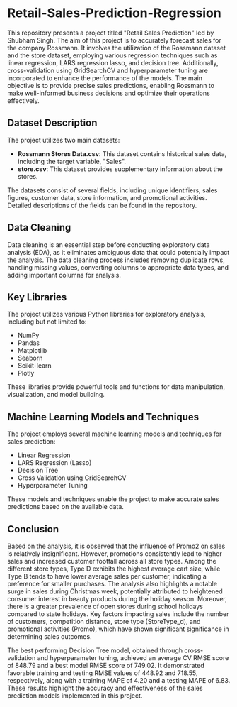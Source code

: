 # Retail-Sales-Prediction-Regression

This repository presents a project titled "Retail Sales Prediction" led by Shubham Singh. The aim of this project is to accurately forecast sales for the company Rossmann. It involves the utilization of the Rossmann dataset and the store dataset, employing various regression techniques such as linear regression, LARS regression lasso, and decision tree. Additionally, cross-validation using GridSearchCV and hyperparameter tuning are incorporated to enhance the performance of the models. The main objective is to provide precise sales predictions, enabling Rossmann to make well-informed business decisions and optimize their operations effectively.

## Dataset Description

The project utilizes two main datasets:

- **Rossmann Stores Data.csv**: This dataset contains historical sales data, including the target variable, "Sales".
- **store.csv**: This dataset provides supplementary information about the stores.

The datasets consist of several fields, including unique identifiers, sales figures, customer data, store information, and promotional activities. Detailed descriptions of the fields can be found in the repository.

## Data Cleaning

Data cleaning is an essential step before conducting exploratory data analysis (EDA), as it eliminates ambiguous data that could potentially impact the analysis. The data cleaning process includes removing duplicate rows, handling missing values, converting columns to appropriate data types, and adding important columns for analysis.

## Key Libraries

The project utilizes various Python libraries for exploratory analysis, including but not limited to:

- NumPy
- Pandas
- Matplotlib
- Seaborn
- Scikit-learn
- Plotly

These libraries provide powerful tools and functions for data manipulation, visualization, and model building.

## Machine Learning Models and Techniques

The project employs several machine learning models and techniques for sales prediction:

- Linear Regression
- LARS Regression (Lasso)
- Decision Tree
- Cross Validation using GridSearchCV
- Hyperparameter Tuning

These models and techniques enable the project to make accurate sales predictions based on the available data.

## Conclusion

Based on the analysis, it is observed that the influence of Promo2 on sales is relatively insignificant. However, promotions consistently lead to higher sales and increased customer footfall across all store types. Among the different store types, Type D exhibits the highest average cart size, while Type B tends to have lower average sales per customer, indicating a preference for smaller purchases. The analysis also highlights a notable surge in sales during Christmas week, potentially attributed to heightened consumer interest in beauty products during the holiday season. Moreover, there is a greater prevalence of open stores during school holidays compared to state holidays. Key factors impacting sales include the number of customers, competition distance, store type (StoreType_d), and promotional activities (Promo), which have shown significant significance in determining sales outcomes.

The best performing Decision Tree model, obtained through cross-validation and hyperparameter tuning, achieved an average CV RMSE score of 848.79 and a best model RMSE score of 749.02. It demonstrated favorable training and testing RMSE values of 448.92 and 718.55, respectively, along with a training MAPE of 4.20 and a testing MAPE of 6.83. These results highlight the accuracy and effectiveness of the sales prediction models implemented in this project.
